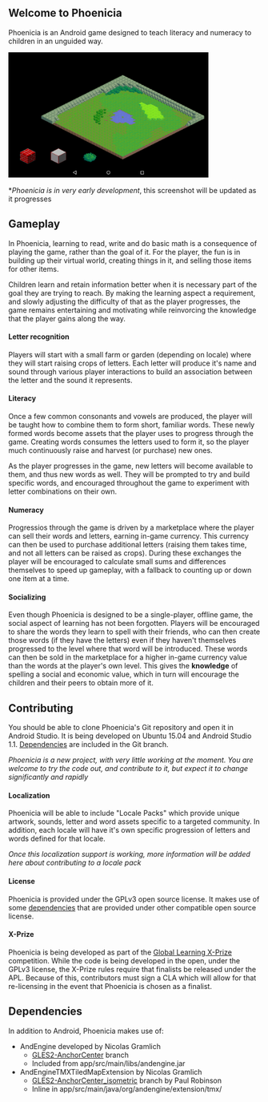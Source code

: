## Welcome to Phoenicia

Phoenicia is an Android game designed to teach literacy and numeracy to children in an unguided way.

<img src="screenshot.png" width="400"/>

**Phoenicia is in very early development*, this screenshot will be updated as it progresses

## Gameplay

In Phoenicia, learning to read, write and do basic math is a consequence of playing the game, rather than the goal of it. For the player, the fun is in building up their virtual world, creating things in it, and selling those items for other items.

Children learn and retain information better when it is necessary part of the goal they are trying to reach. By making the learning aspect a requirement, and slowly adjusting the difficulty of that as the player progresses, the game remains entertaining and motivating while reinvorcing the knowledge that the player gains along the way.

#### Letter recognition
Players will start with a small farm or garden (depending on locale) where they will start raising crops of letters. Each letter will produce it's name and sound through various player interactions to build an association between the letter and the sound it represents.

#### Literacy

Once a few common consonants and vowels are produced, the player will be taught how to combine them to form short, familiar words. These newly formed words become assets that the player uses to progress through the game. Creating words consumes the letters used to form it, so the player much continuously raise and harvest (or purchase) new ones.

As the player progresses in the game, new letters will become available to them, and thus new words as well. They will be prompted to try and build specific words, and encouraged throughout the game to experiment with letter combinations on their own.

#### Numeracy

Progressios through the game is driven by a marketplace where the player can sell their words and letters, earning in-game currency. This currency can then be used to purchase additional letters (raising them takes time, and not all letters can be raised as crops). During these exchanges the player will be encouraged to calculate small sums and differences themselves to speed up gameplay, with a fallback to counting up or down one item at a time.

#### Socializing

Even though Phoenicia is designed to be a single-player, offline game, the social aspect of learning has not been forgotten. Players will be encouraged to share the words they learn to spell with their friends, who can then create those words (if they have the letters) even if they haven't themselves progressed to the level where that word will be introduced. These words can then be sold in the marketplace for a higher in-game currency value than the words at the player's own level. This gives the **knowledge** of spelling a social and economic value, which in turn will encourage the children and their peers to obtain more of it.

## Contributing

You should be able to clone Phoenicia's Git repository and open it in Android Studio. It is being developed on Ubuntu 15.04 and Android Studio 
1.1. [Dependencies](##dependencies) are included in the Git branch.

*Phoenicia is a new project, with very little working at the moment. You are welcome to try the code out, and contribute to it, but expect it to change significantly and rapidly*

#### Localization

Phoenicia will be able to include "Locale Packs" which provide unique artwork, sounds, letter and word assets specific to a targeted community. In addition, each locale will have it's own specific progression of letters and words defined for that locale.

*Once this localization support is working, more information will be added here about contributing to a locale pack*

#### License

Phoenicia is provided under the GPLv3 open source license. It makes use of some [dependencies](##dependencies) that are provided under other compatible open source license.

#### X-Prize

Phoenicia is being developed as part of the [Global Learning X-Prize](http://learning.xprize.org/) competition. While the code is being developed in the open, under the GPLv3 license, the X-Prize rules require that finalists be released under the APL. Because of this, contributors must sign a CLA which will allow for that re-licensing in the event that Phoenicia is chosen as a finalist.

## Dependencies

In addition to Android, Phoenicia makes use of:

* AndEngine developed by Nicolas Gramlich
    * [GLES2-AnchorCenter](https://github.com/nicolasgramlich/AndEngine/tree/GLES2-AnchorCenter) branch
    * Included from app/src/main/libs/andengine.jar
* AndEngineTMXTiledMapExtension by Nicolas Gramlich 
    * [GLES2-AnchorCenter_isometric](https://github.com/Niffy/AndEngineTMXTiledMapExtension/tree/GLES2-AnchorCenter_isometric) branch by Paul Robinson
    * Inline in app/src/main/java/org/andengine/extension/tmx/